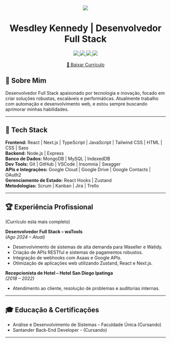 <div align="center">
  <img src="https://capsule-render.vercel.app/api?type=waving&color=32CD32&height=120&section=header"/>

  <h1>Wesdley Kennedy | Desenvolvedor Full Stack</h1>

  <a href="https://www.linkedin.com/in/wesdley-kennedy">
    <img src="https://img.shields.io/badge/LinkedIn-0A66C2?style=for-the-badge&logo=linkedin&logoColor=white"/>
  </a>
  <a href="mailto:desenvolvedorwesdley@gmail.com">
    <img src="https://img.shields.io/badge/Gmail-EA4335?style=for-the-badge&logo=gmail&logoColor=white"/>
  </a>
  <a href="https://wa.me/5531935001771">
    <img src="https://img.shields.io/badge/WhatsApp-25D366?style=for-the-badge&logo=whatsapp&logoColor=white"/>
  </a>
  <a href="https://github.com/Wesdley-Kennedy">
    <img src="https://img.shields.io/badge/GitHub-181717?style=for-the-badge&logo=github&logoColor=white"/>
  </a>
  <br/><br/>
  <a href="https://drive.google.com/file/d/1kyz3F9V7a57NzaoPLyh6c76085dOhGUT/view" target="_blank">
    📄 Baixar Currículo
  </a>
</div>

## 💫 Sobre Mim
Desenvolvedor Full Stack apaixonado por tecnologia e inovação, focado em criar soluções robustas, escaláveis e performáticas. Atualmente trabalho com automação e desenvolvimento web, e estou sempre buscando aprimorar minhas habilidades.

---

## 🚀 Tech Stack

**Frontend:** React | Next.js | TypeScript | JavaScript | Tailwind CSS | HTML | CSS | Sass  
**Backend:** Node.js | Express  
**Banco de Dados:** MongoDB | MySQL | IndexedDB  
**Dev Tools:** Git | GitHub | VSCode | Insomnia | Swagger  
**APIs e Integrações:** Google Cloud | Google Drive | Google Contacts | OAuth2  
**Gerenciamento de Estado:** React Hooks | Zustand  
**Metodologias:** Scrum | Kanban | Jira | Trello

---

## 🏆 Experiência Profissional
(Currículo esta mais completo) 

**Desenvolvedor Full Stack – waTools**  
*(Ago 2024 – Atual)*  
- Desenvolvimento de sistemas de alta demanda para Waseller e Watidy.  
- Criação de APIs RESTful e sistemas de pagamentos robustos.  
- Integração de webhooks com Asaas e Google APIs.  
- Otimização de aplicações web utilizando Zustand, React e Next.js.

**Recepcionista de Hotel – Hotel San Diego Ipatinga**  
*(2018 – 2022)*  
- Atendimento ao cliente, resolução de problemas e auditorias internas.

---

## 🎓 Educação & Certificações

- Análise e Desenvolvimento de Sistemas – Faculdade Única (Cursando)
- Santander Back-End Developer - (Cursando)


---


